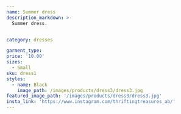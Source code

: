 ```yaml
---
name: Summer dress
description_markdown: >-
  Summer dress.


category: dresses

garment_type:
price: '10.00'
sizes:
  - Small
sku: dress1
styles:
  - name: Black
    image_path: /images/products/dress3/dress3.jpg
featured_image_path: '/images/products/dress3/dress3.jpg'
insta_link: 'https://www.instagram.com/thriftingtreasures_ab/'
---
```

